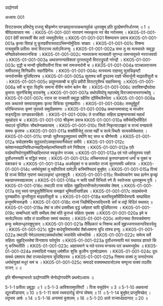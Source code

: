 उद्योगपर्व

अध्यायः 001

विराटसभाम् प्रविष्टेषु राजसु श्रीकृष्णेन पाण्डववृत्तान्तकथनपूर्वकं धृतराष्ट्रम् प्रति दूतप्रेषणनिर्धारणम् ॥ 1 ॥
श्रीवेदव्यासाय नमः ।
KK05-01-001-001	नारायणं नमस्कृत्य नरं चैव नरोत्तमम् ।
KK05-01-001-001	देवीं सरस्वतीं चैव ततो जयमुदीरयेत् ॥
KK05-01-001-001	वैशम्पायन उवाच 
KK05-01-001-001a	कृत्वा विवाहं तु कुरुप्रवीरास्तदाऽभिमन्योर्मुदिताः सपक्षाः ।
KK05-01-001-001c	विश्रम्य रात्रावुषसि प्रतीताः सभां विराटस्य ततोऽभिजग्मुः ॥
KK05-01-001-002a	सभा तु सा मत्स्यपतेः समृद्धा मणिप्रवेकोत्तमरत्नचित्रा ।
KK05-01-001-002c	न्यस्तासना माल्यवती सुगन्धा तामभ्ययुस्ते नरराजवर्याः ॥
KK05-01-001-003a	अथासनान्याविशतां पुरस्तादुभौ विराटद्रुपदौ नरेन्द्रौ ।
KK05-01-001-003c	वृद्धौ च मान्यौ पृथिवीपतीनां पित्रा समं रामजनार्दनौ च ॥
KK05-01-001-004a	पाञ्चालराजस्य समीपतस्तु शिनिप्रवीरः सहरौहिणेयः ।
KK05-01-001-004c	मत्स्यस्य राज्ञस्तु सुसन्निकृष्टौ जनार्दनश्चैव युधिष्ठिरश्च ॥
KK05-01-001-005a	सुताश्च सर्वे द्रुपदस्य राज्ञो भीमार्जुनौ माद्रवतीसुतौ च ।
KK05-01-001-005c	प्रद्युम्नसाम्बौ च युधि प्रवीरौ विराटपुत्रैश्च सहाभिमन्युः ॥
KK05-01-001-006a	सर्वे च शूराः पितृभिः समाना वीर्येण रूपेण बलेन चैव ।
KK05-01-001-006c	उपाविशन्द्रौपदेयाः कुमाराः सुवर्णचित्रेषु वरासनेषु ॥
KK05-01-001-007a	तथोपविष्टेषु महारथेषु विराजमानाभरणाम्बरेषु ।
KK05-01-001-007c	रराज सा राजवती समृद्धा ग्रहैरिव द्यौर्विमलैरुपेता ॥
KK05-01-001-008a	ततः कथास्ते समवाययुक्ताः कृत्वा विचित्राः पुरुषप्रवीराः ।
KK05-01-001-008c	तस्थुर्मुहूर्तं परिचिन्तयन्तः कृष्णं नृपास्ते समुदीक्षमाणाः ॥
KK05-01-001-009a	कथान्तमासाद्य च माधवेन सङ्घट्टिताः पाण्डवकार्यहेतोः ।
KK05-01-001-009c	ते राजसिंहाः सहिता ह्यश्रृण्वन्वाक्यं महार्थं सुमहोदयं च ॥
KK05-01-001-010	श्रीकृष्ण उवाच 
KK05-01-001-010a	सर्वैर्भवद्भिर्विदितं यथाऽयं युधिष्ठिरः सौबलेनाक्षवत्याम् ।
KK05-01-001-010c	जितो निकृत्याऽपहृतं च राज्यं वनप्रवासे समयः कृतश्च ॥
KK05-01-001-011a	शक्तैर्विजेतुं तरसा महीं च सत्ये स्थितैः सत्यरथैर्यथावत् ।
KK05-01-001-011c	पाण्डोः सुतैस्त्रद्रुतमुग्ररूपं वर्षाणि षट् सप्त च चीर्णमग्र्यैः ॥
KK05-01-001-012a	त्रयोदशश्चैव सुदुस्तरोऽयमज्ञायमानैर्भवतां समीपे ।
KK05-01-001-012c	क्लेशानसह्यान्विविधान्सहद्भिर्महात्मभिश्चापि वने निविष्टम् ।
KK05-01-001-012e	एतैः परप्रेष्यनियोगयुक्तैरिच्छद्भिराप्तं स्वकुलेन राज्यम् ॥
KK05-01-001-013a	एवं गते धर्मसुतस्य राज्ञो दुर्योधनस्यापि च यद्धितं स्यात् ।
KK05-01-001-013c	तच्चिन्तयध्वं कुरुपाण्डवानां धर्म्यं च युक्तं च यशस्करं च ॥
KK05-01-001-014a	अधर्मयुक्तं न च कामयेत राज्यं सुराणामपि धर्मराजः ।
KK05-01-001-014c	धर्मार्थयुक्तं तु महीपतित्वं ग्रामेऽपि कस्मिंश्चिदयं बुभूषेत् ॥
KK05-01-001-015a	पित्र्यं हि राज्यं विदितं नृपाणां यथाऽपकृष्टं धृतराष्ट्रपुत्रैः ।
KK05-01-001-015c	मिथ्योपचारेण यथा ह्यनेन कृच्छ्रं महत्प्राप्तमसह्यरूपम् ॥
KK05-01-001-016a	न चापि पार्थो विजितो रणे तैः स्वतेजसा धृतराष्ट्रस्य पुत्रैः ।
KK05-01-001-016c	तथाऽपि राजा सहितः सुहृद्भिरभीप्सतेऽनामयमेव तेषाम् ॥
KK05-01-001-017a	यत्तु स्वयं पाण्डुसुतैर्विजित्य समाहृतं भूमिपतीन्प्रपीड्य ।
KK05-01-001-017c	तत्प्रार्थयन्ते पुरुषप्रवीराः कुन्तीसुता माद्रवतीसुतौ च ॥
KK05-01-001-018a	बलाभियुक्तैर्विविधैरुपायैः सम्प्रार्थिता हन्तुममित्रसङ्घैः ।
KK05-01-001-018c	राज्यं जिहीर्षद्भिरसद्भिरुग्रैः सर्वं च तद्वो विदितं यथावत् ॥
KK05-01-001-019a	तेषां च लोभं प्रसमीक्ष्य वृद्धं धर्मज्ञतां चापि युधिष्ठिरस्य ।
KK05-01-001-019c	सम्बन्धितां चापि समीक्ष्य तेषां मतिं कुरुध्वं सहिताः पृथक्व ॥
KK05-01-001-020a	इमे च सत्येऽभिरताः सदैव तं पालयित्वा समयं यथावत् ।
KK05-01-001-020c	अतोऽन्यथा तैरुपचर्यमाणा हन्युः समेतान्धृतराष्ट्रपुत्रान् ॥
KK05-01-001-021a	तैर्विप्रकारं च निशम्य कार्ये सुहृज्जनास्तान्परिवारयेयुः ।
KK05-01-001-021c	युद्धेन बाधेयुरिमांस्तथैवं तैर्बाध्यमाना युधि तांश्च हन्युः ॥
KK05-01-001-022a	तथाऽपि नेमेऽल्पतयाऽसमर्थास्तेषां जयायेति भवेन्मतिर्वः ।
KK05-01-001-022c	समेत्य सर्वे सहिताः सुहृद्भिस्तेषां विनाशाय यतेयुरेव ॥
KK05-01-001-023a	दुर्योधनस्यापि मतं यथावन्न ज्ञायते किं नु करिष्यतीति ।
KK05-01-001-023c	अज्ञायमाने च मते परस्य मन्त्रस्य पारं कथमभ्युपेमः ॥
KK05-01-001-024a	तस्मादितो गच्छतु धर्मशीलः शुचिः कुलीनः पुरुषोऽप्रमत्तः ।
KK05-01-001-024c	दूतः समर्थः प्रशमाय तेषां राज्यार्धदानाय युधिष्ठिरस्य ॥
KK05-01-001-025a	निशम्य वाक्यं तु जनार्दनस्य धर्मार्थयुक्तं मधुरं समं च ।
KK05-01-001-025c	समाददे वाक्यमथाग्रजोऽस्य सम्पूज्य वाक्यं तदतीव राजन् ॥ ॥

इति श्रीमन्महाभारते उद्योगपर्वणि सेनोद्योगपर्वणि प्रथमोऽध्यायः ॥

5-1-1 प्रतीताः प्रबुद्धाः ॥ 1 ॥ 5-1-3 आविशतामुपविष्टौ । पित्रा वसुदेवेन ॥ 3 ॥ 5-1-10 अक्षवत्यां द्यूतक्रीडायाम् ॥ 10 ॥ 5-1-11 सत्यं रथवदारोढुं योग्यं योषाम् ॥ 11 ॥ 5-1-14 बुभूषेत् प्राप्तुमिच्छेत् । तदृभाव आर्षः ॥ 14 ॥ 5-1-16 अनामयं कुशलम् ॥ 16 ॥ 5-1-20 अतो राज्यार्धप्रदानात् ॥ 20 ॥
